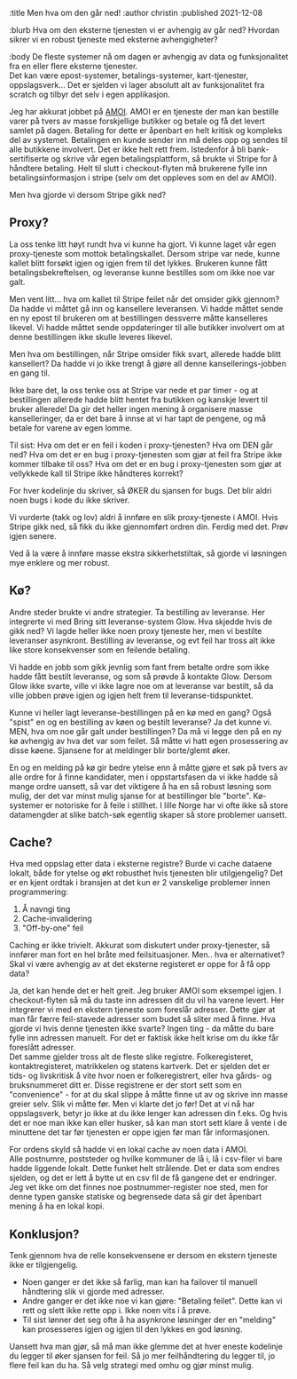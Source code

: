 :title Men hva om den går ned!
:author christin
:published 2021-12-08

:blurb
Hva om den eksterne tjenesten vi er avhengig av går ned? Hvordan sikrer vi en robust tjeneste med eksterne avhengigheter?

:body
De fleste systemer nå om dagen er avhengig av data og funksjonalitet fra en eller flere eksterne tjenester.  
Det kan være epost-systemer, betalings-systemer, kart-tjenester, oppslagsverk... 
Det er sjelden vi lager absolutt alt av funksjonalitet fra scratch og tilbyr det selv i egen applikasjon.

Jeg har akkurat jobbet på [AMOI](https://www.amoi.no). AMOI er en tjeneste der man kan bestille varer på tvers av masse forskjellige butikker og betale og få det levert samlet på dagen. 
Betaling for dette er åpenbart en helt kritisk og kompleks del av systemet. Betalingen en kunde sender inn må deles opp og sendes til alle butikkene involvert.  Det er ikke helt rett frem.
Istedenfor å bli bank-sertifiserte og skrive vår egen betalingsplattform, så brukte vi Stripe for å håndtere betaling.
Helt til slutt i checkout-flyten må brukerene fylle inn betalingsinformasjon i stripe (selv om det oppleves som en del av AMOI).

Men hva gjorde vi dersom Stripe gikk ned? 

## Proxy?
La oss tenke litt høyt rundt hva vi kunne ha gjort. 
Vi kunne laget vår egen proxy-tjeneste som mottok betalingskallet. 
Dersom stripe var nede, kunne kallet blitt forsøkt igjen og igjen frem til det lykkes.
Brukeren kunne fått betalingsbekreftelsen, og leveranse kunne bestilles som om ikke noe var galt.

Men vent litt... hva om kallet til Stripe feilet når det omsider gikk gjennom?
Da hadde vi måttet gå inn og kansellere leveransen.
Vi hadde måttet sende en ny epost til brukeren om at bestillingen dessverre måtte kanselleres likevel.
Vi hadde måttet sende oppdateringer til alle butikker involvert om at denne bestillingen ikke skulle leveres likevel.

Men hva om bestillingen, når Stripe omsider fikk svart, allerede hadde blitt kansellert? 
Da hadde vi jo ikke trengt å gjøre all denne kansellerings-jobben en gang til. 

Ikke bare det, la oss tenke oss at Stripe var nede et par timer - og at bestillingen allerede hadde blitt hentet fra butikken og kanskje levert til bruker allerede! 
Da gir det heller ingen mening å organisere masse kanselleringer, da er det bare å innse at vi har tapt de pengene, og må betale for varene av egen lomme.

Til sist: Hva om det er en feil i koden i proxy-tjenesten? Hva om DEN går ned? 
Hva om det er en bug i proxy-tjenesten som gjør at feil fra Stripe ikke kommer tilbake til oss? 
Hva om det er en bug i proxy-tjenesten som gjør at vellykkede kall til Stripe ikke håndteres korrekt? 

For hver kodelinje du skriver, så ØKER du sjansen for bugs. Det blir aldri noen bugs i kode du ikke skriver.  

Vi vurderte (takk og lov) aldri å innføre en slik proxy-tjeneste i AMOI. Hvis Stripe gikk ned, så fikk du ikke gjennomført ordren din.  Ferdig med det. Prøv igjen senere.

Ved å la være å innføre masse ekstra sikkerhetstiltak, så gjorde vi løsningen mye enklere og mer robust.

## Kø?
Andre steder brukte vi andre strategier.  Ta bestilling av leveranse. Her integrerte vi med Bring sitt leveranse-system Glow. 
Hva skjedde hvis de gikk ned? Vi lagde heller ikke noen proxy tjeneste her, men vi bestilte leveranser asynkront. 
Bestilling av leveranse, og evt feil har tross alt ikke like store konsekvenser som en feilende betaling. 

Vi hadde en jobb som gikk jevnlig som fant frem betalte ordre som ikke hadde fått bestilt leveranse, og som så prøvde å kontakte Glow.
Dersom Glow ikke svarte, ville vi ikke lagre noe om at leveranse var bestilt, så da ville jobben prøve igjen og igjen helt frem til leveranse-tidspunktet.

Kunne vi heller lagt leveranse-bestillingen på en kø med en gang? Også "spist" en og en bestilling av køen og bestilt leveranse? 
Ja det kunne vi. 
MEN, hva om noe går galt under bestillingen? Da må vi legge den på en ny kø avhengig av hva det var som feilet. 
Så måtte vi hatt egen prosessering av disse køene. Sjansene for at meldinger blir borte/glemt øker.  

En og en melding på kø gir bedre ytelse enn å måtte gjøre et søk på tvers av alle ordre for å finne kandidater, 
men i oppstartsfasen da vi ikke hadde så mange ordre uansett, så var det viktigere å ha en så robust løsning som mulig, 
der det var minst mulig sjanse for at bestillinger ble "borte".  Kø-systemer er notoriske for å feile i stillhet. 
I lille Norge har vi ofte ikke så store datamengder at slike batch-søk egentlig skaper så store problemer uansett.

## Cache?
Hva med oppslag etter data i eksterne registre? Burde vi cache dataene lokalt, både for ytelse og økt robusthet hvis tjenesten blir utilgjengelig?
Det er en kjent ordtak i bransjen at det kun er 2 vanskelige problemer innen programmering:
1) Å navngi ting
2) Cache-invalidering
3) "Off-by-one" feil 

Caching er ikke trivielt. Akkurat som diskutert under proxy-tjenester, så innfører man fort en hel bråte med feilsituasjoner.
Men.. hva er alternativet? Skal vi være avhengig av at det eksterne registeret er oppe for å få opp data? 

Ja, det kan hende det er helt greit. Jeg bruker AMOI som eksempel igjen. 
I checkout-flyten så må du taste inn adressen dit du vil ha varene levert. Her integrerer vi med en ekstern tjeneste som foreslår adresser.
Dette gjør at man får færre feil-stavede adresser som budet så sliter med å finne. Hva gjorde vi hvis denne tjenesten ikke svarte? 
Ingen ting - da måtte du bare fylle inn adressen manuelt. For det er faktisk ikke helt krise om du ikke får foreslått adresser.  
Det samme gjelder tross alt de fleste slike registre.  Folkeregisteret, kontaktregisteret, matrikkelen og statens kartverk. 
Det er sjelden det er tids- og livskritisk å vite hvor noen er folkeregistrert, eller hva gårds- og bruksnummeret ditt er.
Disse registrene er der stort sett som en "convenience" - for at du skal slippe å måtte finne ut av og skrive inn masse greier selv. 
Slik vi måtte før. Men vi klarte det jo før! Det at vi nå har oppslagsverk, betyr jo ikke at du ikke lenger kan adressen din f.eks. 
Og hvis det er noe man ikke kan eller husker, så kan man stort sett klare å vente i de minuttene det tar før tjenesten er oppe igjen før man får informasjonen.

For ordens skyld så hadde vi en lokal cache av noen data i AMOI.  
Alle postnumre, poststeder og hvilke kommuner de lå i, lå i csv-filer vi bare hadde liggende lokalt.
Dette funket helt strålende. Det er data som endres sjelden, og det er lett å bytte ut en csv fil de få gangene det er endringer. 
Jeg vet ikke om det finnes noe postnummer-register noe sted, men for denne typen ganske statiske og begrensede data så gir det åpenbart mening å ha en lokal kopi.

## Konklusjon?
Tenk gjennom hva de relle konsekvensene er dersom en ekstern tjeneste ikke er tilgjengelig.

- Noen ganger er det ikke så farlig, man kan ha failover til manuell håndtering slik vi gjorde med adresser.
- Andre ganger er det ikke noe vi kan gjøre: "Betaling feilet". Dette kan vi rett og slett ikke rette opp i. Ikke noen vits i å prøve. 
- Til sist lønner det seg ofte å ha asynkrone løsninger der en "melding" kan prosesseres igjen og igjen til den lykkes en god løsning. 

Uansett hva man gjør, så må man ikke glemme det at hver eneste kodelinje du legger til øker sjansen for feil.
Så jo mer feilhåndtering du legger til, jo flere feil kan du ha. Så velg strategi med omhu og gjør minst mulig.










